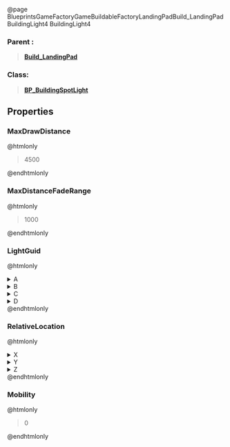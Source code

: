 @page BlueprintsGameFactoryGameBuildableFactoryLandingPadBuild_LandingPadBuildingLight4 BuildingLight4
### Parent :
<b><a href="_blueprints_game_factory_game_buildable_factory_landing_pad_build__landing_pad.html"><blockquote>Build_LandingPad</blockquote></a></b>
### Class:
<b><a href="_blueprints_game_factory_game_buildable-shared_shared_parts_b_p__building_spot_light.html"><blockquote>BP_BuildingSpotLight</blockquote></a></b>
## Properties
### MaxDrawDistance
@htmlonly
<blockquote>4500</blockquote>
@endhtmlonly

### MaxDistanceFadeRange
@htmlonly
<blockquote>1000</blockquote>
@endhtmlonly

### LightGuid
@htmlonly
<details>
 <summary>A</summary>
<blockquote>323457749</blockquote>
</details>
<details>
 <summary>B</summary>
<blockquote>1273565143</blockquote>
</details>
<details>
 <summary>C</summary>
<blockquote>1582850475</blockquote>
</details>
<details>
 <summary>D</summary>
<blockquote>-540650657</blockquote>
</details>
@endhtmlonly

### RelativeLocation
@htmlonly
<details>
 <summary>X</summary>
<blockquote>-749</blockquote>
</details>
<details>
 <summary>Y</summary>
<blockquote>0</blockquote>
</details>
<details>
 <summary>Z</summary>
<blockquote>0</blockquote>
</details>
@endhtmlonly

### Mobility
@htmlonly
<blockquote>0</blockquote>
@endhtmlonly

